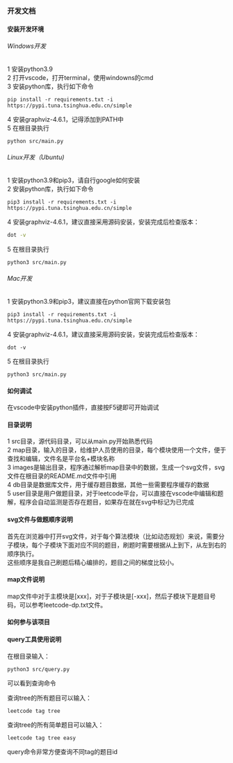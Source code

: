 ### 开发文档

#### 安装开发环境

###### Windows开发

1 安装python3.9  
2 打开vscode，打开terminal，使用windowns的cmd  
3 安装python库，执行如下命令  

```shell
pip install -r requirements.txt -i https://pypi.tuna.tsinghua.edu.cn/simple
```

4 安装graphviz-4.6.1，记得添加到PATH中  
5 在根目录执行  

```shell
python src/main.py
```

###### Linux开发（Ubuntu)

1 安装python3.9和pip3，请自行google如何安装  
2 安装python库，执行如下命令  

```shell
pip3 install -r requirements.txt -i https://pypi.tuna.tsinghua.edu.cn/simple
```

4 安装graphviz-4.6.1，建议直接采用源码安装，安装完成后检查版本：

```bash
dot -v
```

5 在根目录执行  

```shell
python3 src/main.py
```

###### Mac开发

1 安装python3.9和pip3，建议直接在python官网下载安装包

```shell
pip3 install -r requirements.txt -i https://pypi.tuna.tsinghua.edu.cn/simple
```

4 安装graphviz-4.6.1，建议直接采用源码安装，安装完成后检查版本：

```
dot -v
```

5 在根目录执行  

```shell
python3 src/main.py
```

#### 如何调试

在vscode中安装python插件，直接按F5键即可开始调试

#### 目录说明

1 src目录，源代码目录，可以从main.py开始熟悉代码  
2 map目录，输入的目录，给维护人员使用的目录，每个模块使用一个文件，便于查找和编辑，文件名是平台名+模块名称  
3 images是输出目录，程序通过解析map目录中的数据，生成一个svg文件，svg文件在根目录的README.md文件中引用  
4 db目录是数据库文件，用于缓存题目数据，其他一些需要程序缓存的数据  
5 user目录是用户做题目录，对于leetcode平台，可以直接在vscode中编辑和题解，程序会自动监测是否存在题目，如果存在就在svg中标记为已完成  

#### svg文件与做题顺序说明

首先在浏览器中打开svg文件，对于每个算法模块（比如动态规划）来说，需要分子模块，每个子模块下面对应不同的题目，刷题时需要根据从上到下，从左到右的顺序执行。  
这些顺序是我自己刷题后精心编排的，题目之间的梯度比较小。  

#### map文件说明

map文件中对于主模块是[xxx]，对于子模块是[-xxx]，然后子模块下是题目号码，可以参考leetcode-dp.txt文件。

#### 如何参与该项目

#### query工具使用说明

在根目录输入：

``` shell
python3 src/query.py
```

可以看到查询命令

查询tree的所有题目可以输入：

```
leetcode tag tree
```

查询tree的所有简单题目可以输入：

```
leetcode tag tree easy
```

query命令非常方便查询不同tag的题目id
